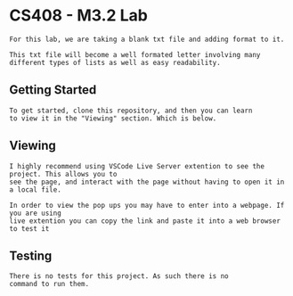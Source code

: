 # CS408 - M3.2 Lab
    For this lab, we are taking a blank txt file and adding format to it.

    This txt file will become a well formated letter involving many 
    different types of lists as well as easy readability.

## Getting Started
    To get started, clone this repository, and then you can learn 
    to view it in the "Viewing" section. Which is below.

## Viewing
    I highly recommend using VSCode Live Server extention to see the project. This allows you to
    see the page, and interact with the page without having to open it in a local file.

    In order to view the pop ups you may have to enter into a webpage. If you are using 
    live extention you can copy the link and paste it into a web browser to test it


## Testing
    There is no tests for this project. As such there is no
    command to run them.